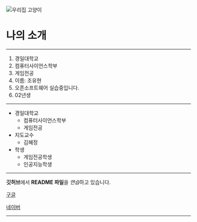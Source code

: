 ![우리집 고양이](https://user-images.githubusercontent.com/83279488/118959886-b1449d00-b99d-11eb-81b8-b0cbfcf5367f.png)

# 나의 소개
---

1. 경일대학교
2. 컴퓨터사이언스학부
3. 게임전공
4. 이름: 조유현
5. 오픈소프트웨어 실습중입니다.
6. 02년생 

* * *

* 경일대학교
  * 컴퓨터사이언스학부
  * 게임전공
* 지도교수
  * 김혜정
* 학생
  * 게임전공학생
  * 인공지능학생
***

**깃허브**에서 **README 파일**을 *연습*하고 있습니다.

[구글](http://www.google.com, "구글사이트를 연결합니다.")

[네이버](https://www.naver.com, "네이버사이트를 연결합니다.")

---
